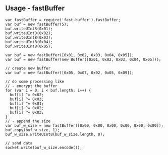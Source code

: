 Usage - fastBuffer
------------------

    var fastBuffer = require('fast-buffer').fastBuffer;
    var buf = new fastBuffer(5);
    buf.writeUInt8(0x01);
    buf.writeUInt8(0x02);
    buf.writeUInt8(0x03);
    buf.writeUInt8(0x04);
    buf.writeUInt8(0x05);

    var buf = new fastBuffer([0x01, 0x02, 0x03, 0x04, 0x05]);
    var buf = new fastBuffer(new Buffer([0x01, 0x02, 0x03, 0x04, 0x05]));

    // create new buffer
    var buf = new fastBuffer([0x05, 0x07, 0x02, 0x05, 0x09]);

    // do some processing like
    // - encrypt the buffer
    for (var i = 0; i < buf.length; i++) {
      buf[i] ^= 0x02;
      buf[i] ^= 0x03;
      buf[i] ^= 0x01;
      buf[i] ^= 0x02;
      buf[i] ^= 0x03;
    }
    // - append the size
    var buf_w_size = new fastBuffer([0x00, 0x00, 0x00, 0x00, 0x00, 0x00]);
    buf.copy(buf_w_size, 1);
    buf_w_size.writeUInt8(buf_w_size.length, 0);

    // send data
    socket.write(buf_w_size.encode());
